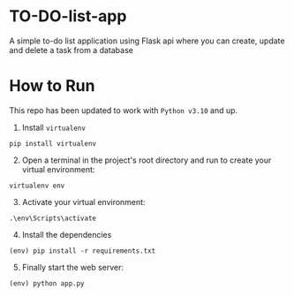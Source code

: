 # TO-DO-list-app
A simple to-do list application using Flask api where you can create, update and delete a task from a database 

# How to Run
This repo has been updated to work with `Python v3.10` and up.

1. Install `virtualenv`
```
pip install virtualenv
```

2. Open a terminal in the project's root directory and run to create your virtual environment:
```
virtualenv env
```

3. Activate your virtual environment:
```
.\env\Scripts\activate
```

4. Install the dependencies 
```
(env) pip install -r requirements.txt
```

5. Finally start the web server:
```
(env) python app.py
```
